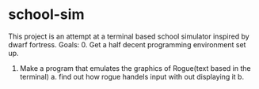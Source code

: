 # school-sim
This project is an attempt at a terminal based school simulator inspired by dwarf fortress.
Goals:
  0. Get a half decent programming environment set up.
  1. Make a program that emulates the graphics of Rogue(text based in the terminal)
    a. find out how rogue handels input with out displaying it
    b. 
